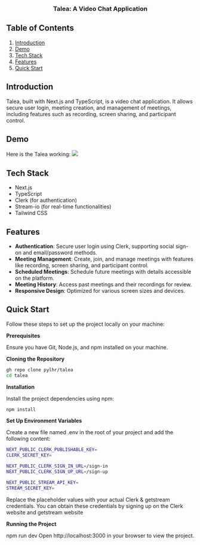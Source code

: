 <div align="center">
  <br />
  
  <h3 align="center">Talea: A Video Chat Application</h3>
</div>

## Table of Contents

1. [Introduction](#introduction)
2. [Demo](#demo)
2. [Tech Stack](#tech-stack)
3. [Features](#features)
4. [Quick Start](#quick-start)

## Introduction

Talea, built with Next.js and TypeScript, is a video chat application. It allows secure user login, meeting creation, and management of meetings, including features such as recording, screen sharing, and participant control.

## Demo

Here is the Talea working:
![](https://github.com/pylhr/talea/blob/master/public/demo-talea.gif)


## Tech Stack

- Next.js
- TypeScript
- Clerk (for authentication)
- Stream-io (for real-time functionalities)
- Tailwind CSS

## Features

- **Authentication**: Secure user login using Clerk, supporting social sign-on and email/password methods.
- **Meeting Management**: Create, join, and manage meetings with features like recording, screen sharing, and participant control.
- **Scheduled Meetings**: Schedule future meetings with details accessible on the platform.
- **Meeting History**: Access past meetings and their recordings for review.
- **Responsive Design**: Optimized for various screen sizes and devices.

## Quick Start

Follow these steps to set up the project locally on your machine:

**Prerequisites**

Ensure you have Git, Node.js, and npm installed on your machine.

**Cloning the Repository**

```bash
gh repo clone pylhr/talea
cd talea
```

**Installation**

Install the project dependencies using npm:

```bash
npm install
```

**Set Up Environment Variables**

Create a new file named .env in the root of your project and add the following content:

```bash
NEXT_PUBLIC_CLERK_PUBLISHABLE_KEY=
CLERK_SECRET_KEY=

NEXT_PUBLIC_CLERK_SIGN_IN_URL=/sign-in
NEXT_PUBLIC_CLERK_SIGN_UP_URL=/sign-up

NEXT_PUBLIC_STREAM_API_KEY=
STREAM_SECRET_KEY=
```

Replace the placeholder values with your actual Clerk & getstream credentials. You can obtain these credentials by signing up on the Clerk website and getstream website

**Running the Project**

npm run dev
Open http://localhost:3000 in your browser to view the project.

